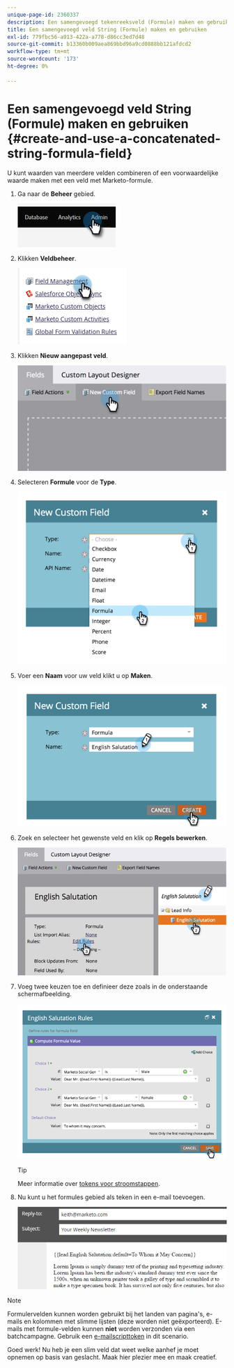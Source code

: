 ```yaml
---
unique-page-id: 2360337
description: Een samengevoegd tekenreeksveld (Formule) maken en gebruiken - Marketo Docs - Productdocumentatie
title: Een samengevoegd veld String (Formule) maken en gebruiken
exl-id: 779fbc56-a913-422a-a778-d86cc3ed7d48
source-git-commit: b13360b009aea869bbd96a9cd0888bb121afdcd2
workflow-type: tm+mt
source-wordcount: '173'
ht-degree: 0%

---
```


# Een samengevoegd veld String (Formule) maken en gebruiken {#create-and-use-a-concatenated-string-formula-field}

U kunt waarden van meerdere velden combineren of een voorwaardelijke waarde maken met een veld met Marketo-formule.

1. Ga naar de **Beheer** gebied.

   ![](assets/create-and-use-a-concatenated-string-formula-field-1.png)

1. Klikken **Veldbeheer**.

   ![](assets/create-and-use-a-concatenated-string-formula-field-2.png)

1. Klikken **Nieuw aangepast veld**.

   ![](assets/create-and-use-a-concatenated-string-formula-field-3.png)

1. Selecteren **Formule** voor de **Type**.

   ![](assets/create-and-use-a-concatenated-string-formula-field-4.png)

1. Voer een **Naam** voor uw veld klikt u op **Maken**.

   ![](assets/create-and-use-a-concatenated-string-formula-field-5.png)

1. Zoek en selecteer het gewenste veld en klik op **Regels bewerken**.

   ![](assets/create-and-use-a-concatenated-string-formula-field-6.png)

1. Voeg twee keuzen toe en definieer deze zoals in de onderstaande schermafbeelding.

   ![](assets/create-and-use-a-concatenated-string-formula-field-7.png)

   >[!TIP]
   >
   >Meer informatie over [tokens voor stroomstappen](/help/marketo/product-docs/core-marketo-concepts/smart-campaigns/flow-actions/use-tokens-in-flow-steps.md).

1. Nu kunt u het formules gebied als teken in een e-mail toevoegen.

   ![](assets/create-and-use-a-concatenated-string-formula-field-8.png)

>[!NOTE]
>
>Formulervelden kunnen worden gebruikt bij het landen van pagina&#39;s, e-mails en kolommen met slimme lijsten (deze worden niet geëxporteerd). E-mails met formule-velden kunnen **niet** worden verzonden via een batchcampagne. Gebruik een [e-mailscripttoken](/help/marketo/product-docs/email-marketing/general/using-tokens/create-an-email-script-token.md) in dit scenario.

Goed werk! Nu heb je een slim veld dat weet welke aanhef je moet opnemen op basis van geslacht. Maak hier plezier mee en maak creatief.
